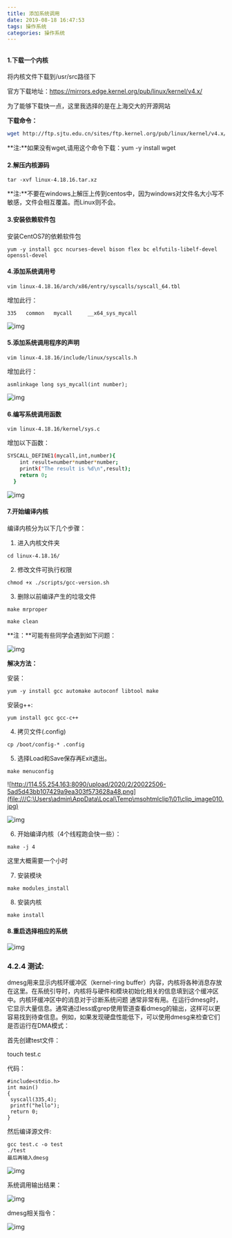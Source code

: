 ```yaml
---
title: 添加系统调用
date: 2019-08-18 16:47:53
tags: 操作系统
categories: 操作系统
---
```


## 

<!--more-->

#### 1.下载一个内核

将内核文件下载到/usr/src路径下

官方下载地址：https://mirrors.edge.kernel.org/pub/linux/kernel/v4.x/

 

为了能够下载快一点，这里我选择的是在上海交大的开源网站

**下载命令：**

```bash
wget http://ftp.sjtu.edu.cn/sites/ftp.kernel.org/pub/linux/kernel/v4.x/linux-4.18.16.tar.xz
```

 

**注:**如果没有wget,请用这个命令下载：yum -y install wget

 

#### 2.解压内核源码

`tar -xvf linux-4.18.16.tar.xz`

 

**注:**不要在windows上解压上传到centos中，因为windows对文件名大小写不敏感，文件会相互覆盖。而Linux则不会。

 

#### 3.安装依赖软件包

安装CentOS7的依赖软件包

```
yum -y install gcc ncurses-devel bison flex bc elfutils-libelf-devel openssl-devel
```



#### 4.添加系统调用号

`vim linux-4.18.16/arch/x86/entry/syscalls/syscall_64.tbl`

 

增加此行：

`335   common   mycall     __x64_sys_mycall`

 

![img](file:///C:\Users\admin\AppData\Local\Temp\msohtmlclip1\01\clip_image002.jpg)

 

#### 5.添加系统调用程序的声明

`vim linux-4.18.16/include/linux/syscalls.h`

 

增加此行：

`asmlinkage long sys_mycall(int number);`

 

![img](file:///C:\Users\admin\AppData\Local\Temp\msohtmlclip1\01\clip_image004.jpg)

 

#### 6.编写系统调用函数

`vim linux-4.18.16/kernel/sys.c`

 

增加以下函数：

```bash
SYSCALL_DEFINE1(mycall,int,number){
	int result=number*number*number;
	printk("The result is %d\n",result);
	return 0;
  }
```

 

![img](file:///C:\Users\admin\AppData\Local\Temp\msohtmlclip1\01\clip_image006.jpg)

 

#### 7.开始编译内核

编译内核分为以下几个步骤：

1)    进入内核文件夹

`cd linux-4.18.16/  `

 

2)    修改文件可执行权限

`chmod +x ./scripts/gcc-version.sh  `

 

3)    删除以前编译产生的垃圾文件

`make mrproper`

`make clean`

 

**注：**可能有些同学会遇到如下问题：

![img](file:///C:\Users\admin\AppData\Local\Temp\msohtmlclip1\01\clip_image008.jpg)

**解决方法：**

安装：

`yum -y install gcc automake autoconf libtool make`

安装g++:

`yum install gcc gcc-c++`

 

4)    拷贝文件(.config)

`cp /boot/config-* .config` 

 

5)    选择Load和Save保存再Exit退出。

`make menuconfig`      

 

![http://114.55.254.163:8090/upload/2020/2/20022506-5ad5d43bb107429a9ea303f573628a48.png](file:///C:\Users\admin\AppData\Local\Temp\msohtmlclip1\01\clip_image010.jpg)

 

![img](file:///C:\Users\admin\AppData\Local\Temp\msohtmlclip1\01\clip_image012.jpg)

 

6)    开始编译内核（4个线程跑会快一些）：

`make -j 4`  

这里大概需要一个小时

 

7)    安装模块

`make modules_install`     

 

8)    安装内核

`make install`         

 

 

#### 8.重启选择相应的系统

![img](file:///C:\Users\admin\AppData\Local\Temp\msohtmlclip1\01\clip_image014.jpg)

 

 

### 4.2.4 测试:

dmesg用来显示内核环缓冲区（kernel-ring buffer）内容，内核将各种消息存放在这里。在系统引导时，内核将与硬件和模块初始化相关的信息填到这个缓冲区中。内核环缓冲区中的消息对于诊断系统问题 通常非常有用。在运行dmesg时，它显示大量信息。通常通过less或grep使用管道查看dmesg的输出，这样可以更容易找到待查信息。例如，如果发现硬盘性能低下，可以使用dmesg来检查它们是否运行在DMA模式：

 

首先创建test文件：

touch test.c

代码：

```
#include<stdio.h>
int main()
{
 syscall(335,4);
 printf("hello");
 return 0;
}
```

 

然后编译源文件:

```
gcc test.c -o test
./test
最后再输入dmesg
```

![img](file:///C:\Users\admin\AppData\Local\Temp\msohtmlclip1\01\clip_image016.jpg)

 

系统调用输出结果：

![img](file:///C:\Users\admin\AppData\Local\Temp\msohtmlclip1\01\clip_image018.jpg)

 

dmesg相关指令：

![img](file:///C:\Users\admin\AppData\Local\Temp\msohtmlclip1\01\clip_image020.jpg)

 